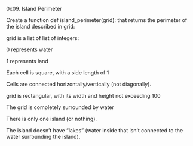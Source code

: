 0x09. Island Perimeter

Create a function def island_perimeter(grid): that returns the perimeter of the island described in grid:

grid is a list of list of integers:

0 represents water

1 represents land

Each cell is square, with a side length of 1

Cells are connected horizontally/vertically (not diagonally).

grid is rectangular, with its width and height not exceeding 100

The grid is completely surrounded by water

There is only one island (or nothing).

The island doesn’t have “lakes” (water inside that isn’t connected to the water surrounding the island).
